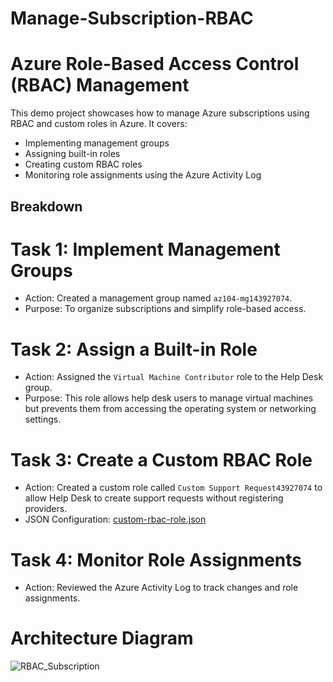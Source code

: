 # Manage-Subscription-RBAC
# Azure Role-Based Access Control (RBAC) Management 

This demo project showcases how to manage Azure subscriptions using RBAC and custom roles in Azure. It covers:

- Implementing management groups
- Assigning built-in roles
- Creating custom RBAC roles
- Monitoring role assignments using the Azure Activity Log

## Breakdown

# Task 1: Implement Management Groups
- Action: Created a management group named `az104-mg143927074`.
- Purpose: To organize subscriptions and simplify role-based access.
  
# Task 2: Assign a Built-in Role
- Action: Assigned the `Virtual Machine Contributor` role to the Help Desk group.
- Purpose: This role allows help desk users to manage virtual machines but prevents them from accessing the operating system or networking settings.

# Task 3: Create a Custom RBAC Role
- Action: Created a custom role called `Custom Support Request43927074` to allow Help Desk to create support requests without registering providers.
- JSON Configuration: [custom-rbac-role.json](scripts/custom-rbac-role.json)

# Task 4: Monitor Role Assignments
- Action: Reviewed the Azure Activity Log to track changes and role assignments.

# Architecture Diagram
![RBAC_Subscription](https://github.com/user-attachments/assets/f0bdfe07-190b-4bb1-967d-8cbb3e29e738)
